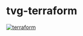 # tvg-terraform  
[![terraform](https://github.com/marsoffice/tvg-terraform/actions/workflows/main.yml/badge.svg)](https://github.com/marsoffice/tvg-terraform/actions/workflows/main.yml)
